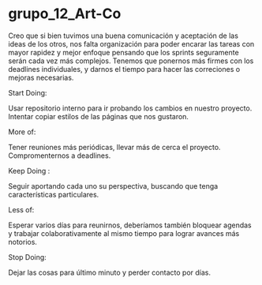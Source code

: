 # grupo_12_Art-Co

Creo que si bien tuvimos una buena comunicación y aceptación de las ideas de los otros, nos falta organización
para poder encarar las tareas con mayor rapidez y mejor enfoque pensando que los sprints seguramente serán cada vez más complejos.
Tenemos que ponernos más firmes con los deadlines individuales, y darnos el tiempo para hacer las correciones o
mejoras necesarias.




Start Doing: 

Usar repositorio interno para ir probando los cambios en nuestro proyecto. Intentar copiar estilos de las páginas que nos gustaron.

More of: 

Tener reuniones más periódicas, llevar más de cerca el proyecto. Compromenternos a deadlines.

Keep Doing :

Seguir aportando cada uno su perspectiva, buscando que tenga características particulares.

Less of: 

Esperar varios días para reunirnos, deberíamos también bloquear agendas y trabajar colaborativamente al mismo tiempo para lograr avances más notorios.

Stop Doing:

Dejar las cosas para último minuto y perder contacto por días.
